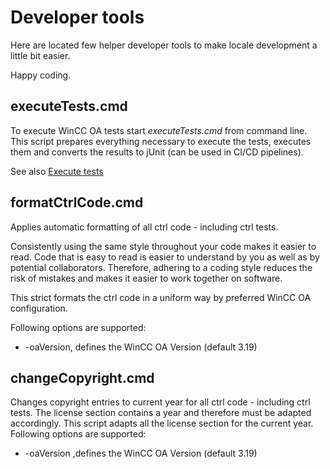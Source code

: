 # Developer tools

Here are located few helper developer tools to make locale development a little bit easier.

Happy coding.

## executeTests.cmd

To execute WinCC OA tests start *executeTests.cmd* from command line.
This script prepares everything necessary to execute the tests, executes them and converts the results to jUnit (can be used in CI/CD pipelines).

See also [Execute tests](../WinCC_OA_Test/readme.md)

## formatCtrlCode.cmd

Applies automatic formatting of all ctrl code - including ctrl tests.

Consistently using the same style throughout your code makes it easier to read. Code that is easy to read is easier to understand by you as well as by potential collaborators. Therefore, adhering to a coding style reduces the risk of mistakes and makes it easier to work together on software.

This strict formats the ctrl code in a uniform way by preferred WinCC OA configuration.

Following options are supported:

+ -oaVersion, defines the WinCC OA Version (default 3.19)

## changeCopyright.cmd

Changes copyright entries to current year for all ctrl code - including ctrl tests.
The license section contains a year and therefore must be adapted accordingly.
This script adapts all the license section for the current year.
Following options are supported:

+ -oaVersion ,defines the WinCC OA Version (default 3.19)
